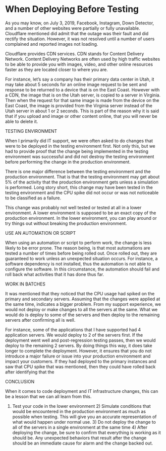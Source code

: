 # When Deploying Before Testing


As you may know, on July 3, 2019, Facebook, Instagram, Down Detector, and a number of other websites were partially or fully unavailable. Cloudflare mentioned did admit that the outage was their fault and did rectify the situation. However, it was not resolved until a number of users complained and reported images not loading.

Cloudflare provides CDN services. CDN stands for Content Delivery Network. Content Delivery Networks are often used by high traffic websites to be able to provide you with images, video, and other online resources faster as they are located closer to where you are.

For instance, let’s say a company has their primary data center in Utah, it may take about 5 seconds for an online image request to be sent and response to be returned to a device that is on the East Coast. However with a CDN, the image that is on the Utah server, is copied to a server in Virginia. Then when the request for that same image is made from the device on the East Coast, the image is provided from the Virginia server instead of the Utah server in about 1 or 2 seconds. This is part of the reason why it is said that if you upload and image or other content online, that you will never be able to delete it.

TESTING ENVIRONMENT

When I primarily did IT support, we were often asked to do changes that were to be deployed in the testing environment first. Not only this, but we had to provide proof that the change being implemented in the testing environment was successful and did not destroy the testing environment before performing the change in the production environment.

There is one major difference between the testing environment and the production environment. That is that the testing environment may get about 5% of the activity that the production environment gets unless a simulation is performed. Long story short, this change may have been tested in the testing environment and the CPU spike did not occur or was not noticeable to be classified as a failure.

This change was probably not well tested or tested at all in a lower environment. A lower environment is supposed to be an exact copy of the production environment. In the lower environment, you can play around or try things out without breaking the production environment.

USE AN AUTOMATION OR SCRIPT

When using an automation or script to perform work, the change is less likely to be error prone. The reason being, is that most automations are tested a number of times before being rolled out. Once rolled out, they are guaranteed to work unless an unexpected situation occurs. For instance, a software dependency is not installed, thus the automation is not able to configure the software. In this circumstance, the automation should fail and roll back what activities that it has done thus far.

WORK IN BATCHES

It was mentioned that they noticed that the CPU usage had spiked on the primary and secondary servers. Assuming that the changes were applied at the same time, indicates a bigger problem. From my support experience, we would not deploy or make changes to all the servers at the same. What we would do is deploy to some of the servers and then deploy to the remaining servers after confirming all is well.

For instance, some of the applications that I have supported had 4 application servers. We would deploy to 2 of the servers first. If the deployment went well and post-regression testing passes, then we would deploy to the remaining 2 servers. By doing things this way, it does take longer to complete the deployment. However, it ensures that you do not introduce a major failure or issue into your production environment and impact your customers. If they had deployed to the primary instances and saw that CPU spike that was mentioned, then they could have rolled back after identifying that the

CONCLUSION

When it comes to code deployment and IT infrastructure changes, this can be a lesson that we can all learn from this.

1) Test your code in the lower environment 2) Simulate conditions that would be encountered in the production environment as much as possible when testing. This will give you an accurate representation of what would happen under normal use. 3) Do not deploy the change to all of the servers in a single environment at the same time 4) After deploying the change, be sure to confirm that everything is working as it should be. Any unexpected behaviors that result after the change should be an immediate cause for alarm and the change backed out.
